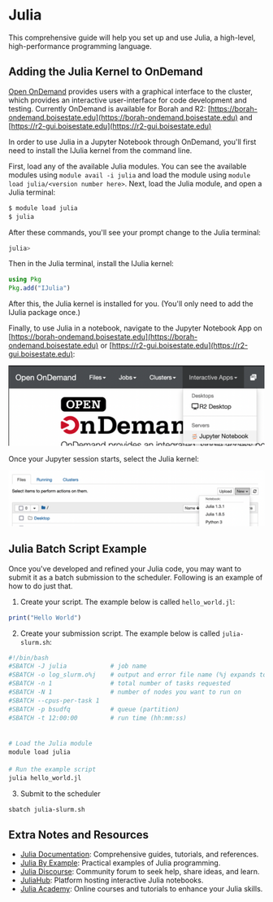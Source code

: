 # Julia

This comprehensive guide will help you set up and use Julia, a high-level, high-performance programming language.

## Adding the Julia Kernel to OnDemand

[Open OnDemand](https://openondemand.org/) provides users with a graphical interface to the cluster, which provides an interactive user-interface for code development and testing.
Currently OnDemand is available for Borah and R2: [https://borah-ondemand.boisestate.edu](https://borah-ondemand.boisestate.edu) and [https://r2-gui.boisestate.edu](https://r2-gui.boisestate.edu)

In order to use Julia in a Jupyter Notebook through OnDemand, you'll first need to install the IJulia kernel from the command line. 

First, load any of the available Julia modules. 
You can see the available modules using `module avail -i julia` and load the module using `module load julia/<version number here>`.
Next, load the Julia module, and open a Julia terminal:
```bash
$ module load julia
$ julia
```
After these commands, you'll see your prompt change to the Julia terminal:
```bash
julia> 
```
Then in the Julia terminal, install the IJulia kernel:
```julia
using Pkg
Pkg.add("IJulia")
```
After this, the Julia kernel is installed for you. 
(You'll only need to add the IJulia package once.)

Finally, to use Julia in a notebook, navigate to the Jupyter Notebook App on [https://borah-ondemand.boisestate.edu](https://borah-ondemand.boisestate.edu) or [https://r2-gui.boisestate.edu](https://r2-gui.boisestate.edu):

![Navigate to the Jupyter Notebook App](images/ood-notebook.png)

Once your Jupyter session starts, select the Julia kernel:

![Select the Julia kernel](images/julia-kernel.png)

## Julia Batch Script Example

Once you've developed and refined your Julia code, you may want to submit it as a batch submission to the scheduler.
Following is an example of how to do just that.

1. Create your script. The example below is called `hello_world.jl`:
```julia title="hello_world.jl"
print("Hello World")
```

2. Create your submission script. The example below is called `julia-slurm.sh`:
```bash title="julia-slurm.sh"
#!/bin/bash                                                                        
#SBATCH -J julia            # job name                                             
#SBATCH -o log_slurm.o%j    # output and error file name (%j expands to jobID)  
#SBATCH -n 1                # total number of tasks requested                      
#SBATCH -N 1                # number of nodes you want to run on                   
#SBATCH --cpus-per-task 1                                                         
#SBATCH -p bsudfq           # queue (partition)                                    
#SBATCH -t 12:00:00         # run time (hh:mm:ss)                                  
                                                                                   
                                                                                   
# Load the Julia module
module load julia
                                                                                   
# Run the example script
julia hello_world.jl
```

3. Submit to the scheduler
```bash
sbatch julia-slurm.sh
```

## Extra Notes and Resources
- [Julia Documentation](https://docs.julialang.org/): Comprehensive guides, tutorials, and references.
- [Julia By Example](https://juliabyexample.helpmanual.io/): Practical examples of Julia programming.
- [Julia Discourse](https://discourse.julialang.org/): Community forum to seek help, share ideas, and learn.
- [JuliaHub](https://juliahub.com/): Platform hosting interactive Julia notebooks.
- [Julia Academy](https://juliaacademy.com/): Online courses and tutorials to enhance your Julia skills.
